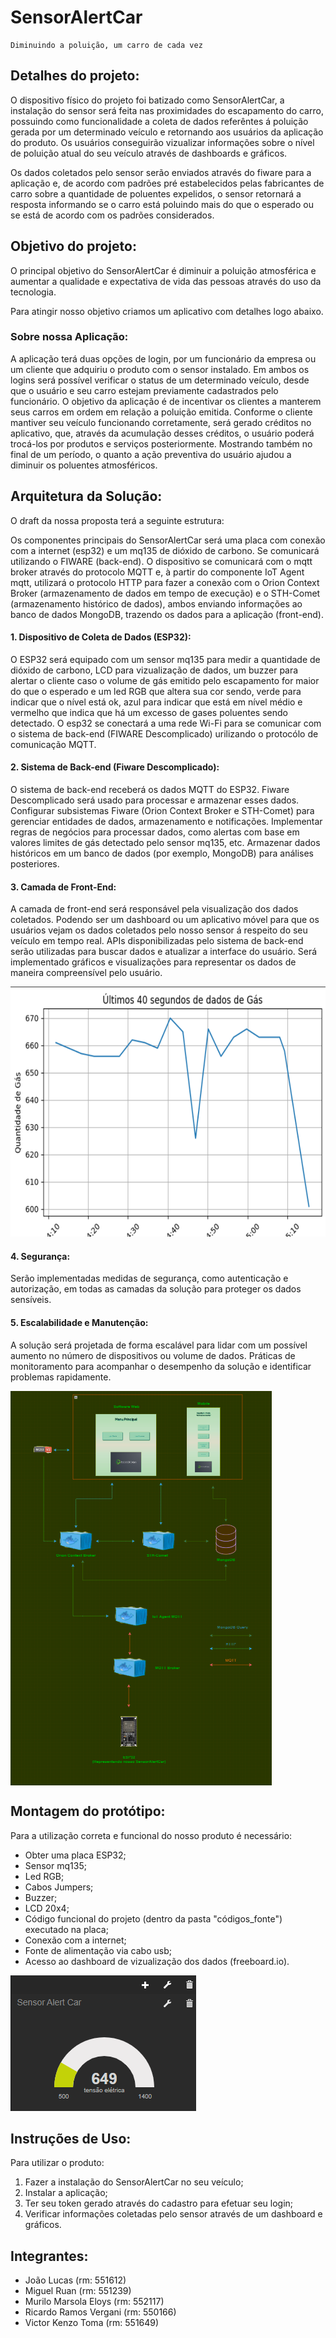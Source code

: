 



# SensorAlertCar

    Diminuindo a poluição, um carro de cada vez


## Detalhes do projeto:
O dispositivo físico do projeto foi batizado como SensorAlertCar, a instalação do sensor será feita nas proximidades do escapamento do carro, possuindo como funcionalidade a coleta de dados referêntes á poluição gerada por um determinado veículo e retornando aos usuários da aplicação do produto. Os usuários conseguirão vizualizar informações sobre o nível de poluição atual do seu veículo através de dashboards e gráficos.

Os dados coletados pelo sensor serão enviados através do fiware para a aplicação e, de acordo com padrões pré estabelecidos pelas fabricantes de carro sobre a quantidade de poluentes expelidos, o sensor retornará a resposta informando se o carro está poluindo mais do que o esperado ou se está de acordo com os padrões considerados.

## Objetivo do projeto:

O principal objetivo do SensorAlertCar é diminuir a poluição atmosférica e aumentar a qualidade e expectativa de vida das pessoas através do uso da tecnologia.

Para atingir nosso objetivo criamos um aplicativo com detalhes logo abaixo.

### Sobre nossa Aplicação:

A aplicação terá duas opções de login, por um funcionário da empresa ou um cliente que adquiriu o produto com o sensor instalado. Em ambos os logins será possível verificar o status de um determinado veículo, desde que o usuário e seu carro estejam previamente cadastrados pelo funcionário. O objetivo da aplicação é de incentivar os clientes a manterem seus carros em ordem em relação a poluição emitida. Conforme o cliente mantiver seu veículo funcionando corretamente, será gerado créditos no aplicativo, que, através da acumulação desses créditos, o usuário poderá trocá-los por produtos e serviços posteriormente. Mostrando também no final de um período, o quanto a ação preventiva do usuário ajudou a diminuir os poluentes atmosféricos.

## Arquitetura da Solução:

O draft da nossa proposta terá a seguinte estrutura:

Os componentes principais do SensorAlertCar será uma placa com conexão com a internet (esp32) e um mq135 de dióxido de carbono. Se comunicará utilizando o FIWARE (back-end). O dispositivo se comunicará com o mqtt broker através do protocolo MQTT e, à partir do componente IoT Agent mqtt, utilizará o protocolo HTTP para fazer a conexão com o Orion Context Broker (armazenamento de dados em tempo de execução) e o STH-Comet (armazenamento histórico de dados), ambos enviando informações ao banco de dados MongoDB, trazendo os dados para a aplicação (front-end).

#### 1. Dispositivo de Coleta de Dados (ESP32):

O ESP32 será equipado com um sensor mq135 para medir a quantidade de dióxido de carbono, LCD para vizualização de dados, um buzzer para alertar o cliente caso o volume de gás emitido pelo escapamento for maior do que o esperado e um led RGB que altera sua cor sendo, verde para indicar que o nível está ok, azul para indicar que está em nível médio e vermelho que indica que há um excesso de gases poluentes sendo detectado. O esp32 se conectará a uma rede Wi-Fi para se comunicar com o sistema de back-end (FIWARE Descomplicado) urilizando o protocólo de comunicação MQTT.

#### 2. Sistema de Back-end (Fiware Descomplicado):

O sistema de back-end receberá os dados MQTT do ESP32.
Fiware Descomplicado será usado para processar e armazenar esses dados.
Configurar subsistemas Fiware (Orion Context Broker e STH-Comet) para gerenciar entidades de dados, armazenamento e notificações.
Implementar regras de negócios para processar dados, como alertas com base em valores limites de gás detectado pelo sensor mq135, etc.
Armazenar dados históricos em um banco de dados (por exemplo, MongoDB) para análises posteriores.

#### 3. Camada de Front-End:

A camada de front-end será responsável pela visualização dos dados coletados.
Podendo ser um dashboard ou um aplicativo móvel para que os usuários vejam os dados coletados pelo nosso sensor á respeito do seu veículo em tempo real.
APIs disponibilizadas pelo sistema de back-end serão utilizadas para buscar dados e atualizar a interface do usuário.
Será implementado gráficos e visualizações para representar os dados de maneira compreensível pelo usuário.

<img style="height: 400px;" src="./img/grafico-python.png">

#### 4. Segurança:

Serão implementadas medidas de segurança, como autenticação e autorização, em todas as camadas da solução para proteger os dados sensíveis.

#### 5. Escalabilidade e Manutenção:

A solução será projetada de forma escalável para lidar com um possível aumento no número de dispositivos ou volume de dados.
Práticas de monitoramento para acompanhar o desempenho da solução e identificar problemas rapidamente.


<img style="display:flex;justify-content:center;" src="./img/arquitetura.png">




## Montagem do protótipo:

Para a utilização correta e funcional do nosso produto é necessário:

- Obter uma placa ESP32;
- Sensor mq135;
- Led RGB;
- Cabos Jumpers;
- Buzzer;
- LCD 20x4;
- Código funcional do projeto (dentro da pasta "códigos_fonte") executado na placa;
- Conexão com a internet;
- Fonte de alimentação via cabo usb;
- Acesso ao dashboard de vizualização dos dados (freeboard.io).

<img src="./img/freeboard.png">

## Instruções de Uso:

Para utilizar o produto:

1. Fazer a instalação do SensorAlertCar no seu veículo;
2. Instalar a aplicação;
3. Ter seu token gerado através do cadastro para efetuar seu login;
4. Verificar informações coletadas pelo sensor através de um dashboard e gráficos.



## Integrantes:
- João Lucas (rm: 551612)
- Miguel Ruan (rm: 551239)
- Murilo Marsola Eloys (rm: 552117)
- Ricardo Ramos Vergani (rm: 550166)
- Victor Kenzo Toma (rm: 551649)

